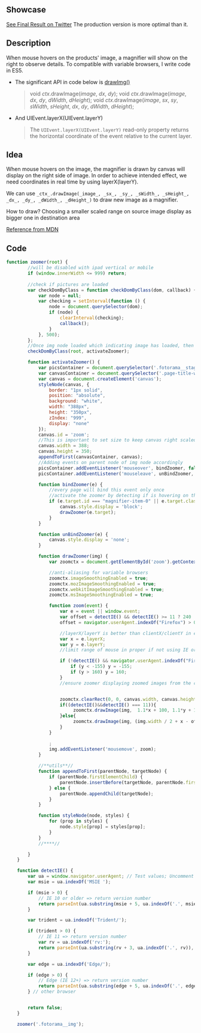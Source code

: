 ## Showcase
[See Final Result on Twitter](https://twitter.com/ineedahash/status/1210251012964962304?s=12)
The production version is more optimal than it.

## Description
When mouse hovers on the products' image, a magnifier will show on the right to observe details.
To compatible with variable browsers, I write code in ES5.

- The significant API in code below is [drawImg()](https://developer.mozilla.org/en-US/docs/Web/API/CanvasRenderingContext2D/drawImage)

	> void _ctx_.drawImage(_image_, _dx_, _dy_);
void _ctx_.drawImage(_image_, _dx_, _dy_, _dWidth_, _dHeight_);
void _ctx_.drawImage(_image_, _sx_, _sy_, _sWidth_, _sHeight_, _dx_, _dy_, _dWidth_, _dHeight_);

- And UIEvent.layerX(UIEvent.layerY)
	> The `UIEvent.layerX(UIEvent.layerY)` read-only property returns the horizontal coordinate of the event relative to the current layer.

## Idea
When mouse hovers on the image, the magnifier is drawn by canvas will display on the right side of image. In order to achieve intended effect, we need coordinates in real time by using layerX(layerY). 

We can use `_ctx_.drawImage(_image_, _sx_, _sy_, _sWidth_, _sHeight_, _dx_, _dy_, _dWidth_, _dHeight_)` to draw new image as a magnifier. 

How to draw?
Choosing a smaller scaled range on source image display as bigger one in destination area

[Reference from MDN](https://developer.mozilla.org/en-US/docs/Web/API/Canvas_API/Tutorial/Pixel_manipulation_with_canvas)

## Code
```js
function zoomer(root) {
        //will be disabled with ipad vertical or mobile
        if (window.innerWidth <= 999) return; 
        
        //check if pictures are loaded
        var checkDomByClass = function checkDomByClass(dom, callback) {
            var node = null;
            var checking = setInterval(function () {
                node = document.querySelector(dom);
                if (node) {
                    clearInterval(checking);
                    callback();
                }
            }, 500);
        };
		//Once img node loaded which indicating image has loaded, then excuting the activateZoomer function   
        checkDomByClass(root, activateZoomer);

        function activateZoomer() {
            var picsContainer = document.querySelector('.fotorama__stage');
            var canvasContainer = document.querySelector('.page-title-wrapper.product');
            var canvas = document.createElement('canvas');
            styleNode(canvas, {
                border: "1px solid",
                position: "absolute",
                background: "white",
                width: "388px",
                height: "350px",
                zIndex: "999",
                display: "none"
            });
            canvas.id = 'zoom';
            //This is important to set size to keep canvas right scaled
            canvas.width = 388;
            canvas.height = 350;
            appendToFirst(canvasContainer, canvas);
            //Adding events on parent node of img node accordingly
            picsContainer.addEventListener('mouseover', bindZoomer, false);
            picsContainer.addEventListener('mouseleave', unBindZoomer, false);

            function bindZoomer(e) {
                //every page will bind this event only once
                //activate the zoomer by detecting if is hovering on the specific pictures
                if (e.target.id === "magnifier-item-0" || e.target.className === "fotorama__img"){
                    canvas.style.display = 'block';
                    drawZoomer(e.target);
                }
            }

            function unBindZoomer(e) {
                canvas.style.display = 'none';
            }

            function drawZoomer(img) {
                var zoomctx = document.getElementById('zoom').getContext('2d'); 

				//anti-aliasing for variable browsers
                zoomctx.imageSmoothingEnabled = true;
                zoomctx.mozImageSmoothingEnabled = true;
                zoomctx.webkitImageSmoothingEnabled = true;
                zoomctx.msImageSmoothingEnabled = true;

                function zoom(event) {
                    var e = event || window.event;
                    var offset = detectIE() && detectIE() >= 11 ? 240 : 40; 
                    offset = navigator.userAgent.indexOf("Firefox") > 0 ? 220 : offset;//If using FF, offset should change dynamically

					//layerX/layerY is better than clientX/clientY in estimating location in this case
                    var x = e.layerX;
                    var y = e.layerY; 
                    //limit range of mouse in proper if not using IE or FF

                    if (!detectIE() && navigator.userAgent.indexOf("Firefox")===-1) {
                        if (y < -155) y = -155;
                        if (y > 160) y = 160;
                    } 
                    //ensure zoomer displaying zoomed images from the center of mouse


                    zoomctx.clearRect(0, 0, canvas.width, canvas.height);
                    if((detectIE()&&detectIE() === 11)){
                         zoomctx.drawImage(img,  1.1*x + 100, 1.1*y + 100, 320, 320, 0, 0, 400, 400);
                    }else{
                         zoomctx.drawImage(img, (img.width / 2 + x - offset) * 2, (img.height / 2 + y - offset) * 2, 300, 300, 0, 0, 440, 440);
                    }
                }

                ;
                img.addEventListener('mousemove', zoom);
            } 
            
            //**utils**//
            function appendToFirst(parentNode, targetNode) {
                if (parentNode.firstElementChild) {
                    parentNode.insertBefore(targetNode, parentNode.firstElementChild);
                } else {
                    parentNode.appendChild(targetNode);
                }
            }

            function styleNode(node, styles) {
                for (prop in styles) {
                    node.style[prop] = styles[prop];
                }
            } 
            //****//

        }
    }

    function detectIE() {
        var ua = window.navigator.userAgent; // Test values; Uncomment to check result …
        var msie = ua.indexOf('MSIE ');

        if (msie > 0) {
            // IE 10 or older => return version number
            return parseInt(ua.substring(msie + 5, ua.indexOf('.', msie)), 10);
        }

        var trident = ua.indexOf('Trident/');

        if (trident > 0) {
            // IE 11 => return version number
            var rv = ua.indexOf('rv:');
            return parseInt(ua.substring(rv + 3, ua.indexOf('.', rv)), 10);
        }

        var edge = ua.indexOf('Edge/');

        if (edge > 0) {
            // Edge (IE 12+) => return version number
            return parseInt(ua.substring(edge + 5, ua.indexOf('.', edge)), 10);
        } // other browser


        return false;
    }

    zoomer('.fotorama__img');
```